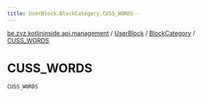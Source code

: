 ```yaml
---
title: UserBlock.BlockCategory.CUSS_WORDS - 
---
```


[be.zvz.kotlininside.api.management](../../index.html) / [UserBlock](../index.html) / [BlockCategory](index.html) / [CUSS_WORDS](./-c-u-s-s_-w-o-r-d-s.html)

# CUSS_WORDS

`CUSS_WORDS`
